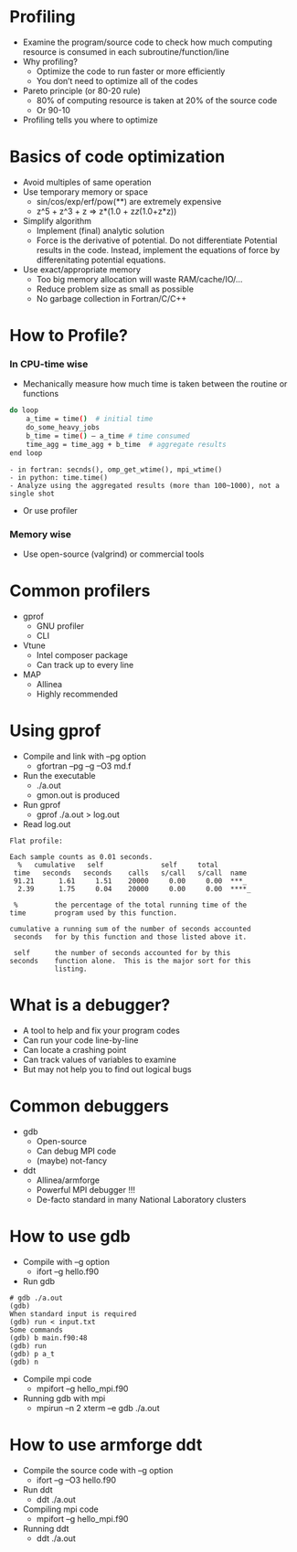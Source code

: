 # Profiling
- Examine the program/source code to check how much computing resource is consumed in each subroutine/function/line
- Why profiling?
    - Optimize the code to run faster or more efficiently
    - You don’t need to optimize all of the codes
- Pareto principle (or 80-20 rule)
    - 80% of computing resource is taken at 20% of the source code
    - Or 90-10
- Profiling tells you where to optimize

# Basics of code optimization
- Avoid multiples of same operation
- Use temporary memory or space
    - sin/cos/exp/erf/pow(**) are extremely expensive
    - z^5 + z^3 + z => z*(1.0 + z*z*(1.0+z*z))
- Simplify algorithm
    - Implement (final) analytic solution
    - Force is the derivative of potential. Do not differentiate Potential results in the code. Instead, implement the equations of force by differenitating potential equations.
- Use exact/appropriate memory
    - Too big memory allocation will waste RAM/cache/IO/…
    - Reduce problem size as small as possible
    - No garbage collection in Fortran/C/C++

# How to Profile?
### In CPU-time wise
- Mechanically measure how much time is taken between the routine or functions
```bash
do loop
	a_time = time()  # initial time
	do_some_heavy_jobs
	b_time = time() – a_time # time consumed
	time_agg = time_agg + b_time  # aggregate results
end loop
```
    - in fortran: secnds(), omp_get_wtime(), mpi_wtime()
    - in python: time.time()
    - Analyze using the aggregated results (more than 100~1000), not a single shot
- Or use profiler
### Memory wise
- Use open-source (valgrind) or commercial tools

# Common profilers
- gprof
    - GNU profiler
    - CLI
- Vtune
    - Intel composer package
    - Can track up to every line
- MAP
    - Allinea
    - Highly recommended

# Using gprof
- Compile and link with –pg option
    - gfortran –pg –g –O3 md.f
- Run the executable
    - ./a.out
    - gmon.out is produced
- Run gprof
    - gprof ./a.out > log.out
- Read log.out
```console
Flat profile:

Each sample counts as 0.01 seconds.
  %   cumulative   self              self     total           
 time   seconds   seconds    calls   s/call   s/call  name    
 91.21      1.61     1.51    20000     0.00     0.00  ***_
  2.39      1.75     0.04    20000     0.00     0.00  ****_
  
 %         the percentage of the total running time of the
time       program used by this function.

cumulative a running sum of the number of seconds accounted
 seconds   for by this function and those listed above it.

 self      the number of seconds accounted for by this
seconds    function alone.  This is the major sort for this
           listing.

```

# What is a debugger?
- A tool to help and fix your program codes
- Can run your code line-by-line
- Can locate a crashing point
- Can track values of variables to examine
- But may not help you to find out logical bugs

# Common debuggers
- gdb
    - Open-source
    - Can debug MPI code
    - (maybe) not-fancy
- ddt
    - Allinea/armforge
    - Powerful MPI debugger !!!
    - De-facto standard in many National Laboratory clusters

# How to use gdb
- Compile with –g option
    - ifort –g hello.f90
- Run gdb
```console
# gdb ./a.out
(gdb)
When standard input is required
(gdb) run < input.txt
Some commands
(gdb) b main.f90:48
(gdb) run
(gdb) p a_t
(gdb) n
```
- Compile mpi code
    - mpifort –g hello_mpi.f90
- Running gdb with mpi
    - mpirun –n 2 xterm –e gdb ./a.out

# How to use armforge ddt
- Compile the source code with –g option
    - ifort –g –O3 hello.f90
- Run ddt
    - ddt ./a.out
- Compiling mpi code
    - mpifort –g hello_mpi.f90
- Running ddt
    - ddt ./a.out

